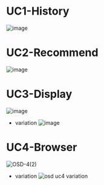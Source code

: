 # UC1-History
![image](https://user-images.githubusercontent.com/49024958/118120807-6b328b00-b42b-11eb-82ba-cfa8375dca87.png)

# UC2-Recommend
![image](https://user-images.githubusercontent.com/49024958/118155624-608bec00-b453-11eb-93b0-77df704ebb9c.png)

# UC3-Display
![image](https://user-images.githubusercontent.com/55435898/118111390-96fb4400-b41e-11eb-9fbf-0e6e76cd2c86.png)
* variation
![image](https://user-images.githubusercontent.com/55435898/118111445-ab3f4100-b41e-11eb-9f23-768c2143aa7b.png)

# UC4-Browser
![OSD-4(2)](https://user-images.githubusercontent.com/55435898/117532035-74cd8480-b020-11eb-9516-b7a44481e83c.jpg)
* variation
![osd uc4 variation](https://user-images.githubusercontent.com/55435898/117681212-d3dff480-b1ec-11eb-8486-cbf193235518.jpg)
